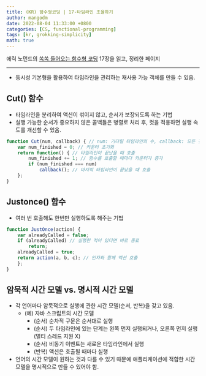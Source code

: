 ```yaml
---
title: (KR) 함수형코딩 | 17-타임라인 조율하기
author: mangodm
date: 2022-08-04 11:33:00 +0800
categories: [CS, functional-programming]
tags: [kr, grokking-simplicity]
math: true
---
```


에릭 노먼드의 [쏙쏙 들어오는 함수형 코딩](http://www.yes24.com/Product/Goods/108748841) 17장을 읽고, 정리한 페이지

---

- 동시성 기본형을 활용하여 타임라인을 관리하는 재사용 가능 객체를 만들 수 있음.

## Cut() 함수

- 타임라인을 분리하여 액션이 섞이지 않고, 순서가 보장되도록 하는 기법
- 실행 가능한 순서가 중요하지 않은 콜백들은 병렬로 처리 후, 컷을 적용하면 실행 속도를 개선할 수 있음.
    
```jsx
function Cut(num, callback) { // num: 기다릴 타임라인의 수, callback: 모든 것이 끝났을 때 실행할 콜백
    var num_finished = 0; // 카운터 초기화
    return function() { // 타임라인이 끝났을 때 호출
        num_finished += 1; // 함수를 호출할 때마다 카운터가 증가
        if (num_finished === num)
            callback(); // 마지막 타임라인이 끝났을 때 호출
    };
}
```
    
## Justonce() 함수

- 여러 번 호출해도 한번만 실행하도록 해주는 기법
    
```jsx
function JustOnce(action) {
    var alreadyCalled = false;
    if (alreadyCalled) // 실행한 적이 있다면 바로 종료
        return;
    alreadyCalled = true;
    return action(a, b, c); // 인자와 함께 액션 호출
    };
}
```
    

## 암묵적 시간 모델 vs. 명시적 시간 모델

- 각 언어마다 암묵적으로 실행에 관한 시간 모델(순서, 반복)을 갖고 있음.
    - (예) 자바 스크립트의 시간 모델
        - (순서) 순차적 구문은 순서대로 실행
        - (순서) 두 타임라인에 있는 단계는 왼쪽 먼저 실행되거나, 오른쪽 먼저 실행(멀티 스레드 지원 X)
        - (순서) 비동기 이벤트는 새로운 타임라인에서 실행
        - (반복) 액션은 호출될 때마다 실행
- 언어의 시간 모델이 원하는 것과 다를 수 있기 때문에 애플리케이션에 적합한 시간 모델을 명시적으로 만들 수 있어야 함.